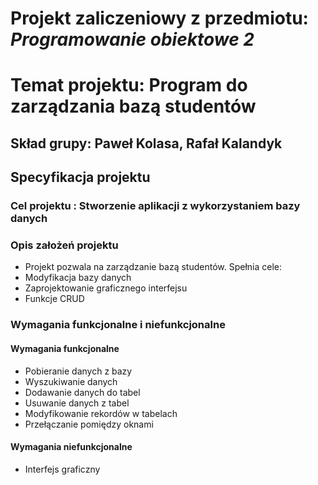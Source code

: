 # Projekt zaliczeniowy z przedmiotu: _**Programowanie obiektowe 2**_

# Temat projektu: Program do zarządzania bazą studentów

## Skład grupy: Paweł Kolasa, Rafał Kalandyk

## Specyfikacja projektu

### Cel projektu : Stworzenie aplikacji z wykorzystaniem bazy danych

### Opis założeń projektu
* Projekt pozwala na zarządzanie bazą studentów. Spełnia cele:
* Modyfikacja bazy danych
* Zaprojektowanie graficznego interfejsu
* Funkcje CRUD

### Wymagania funkcjonalne i niefunkcjonalne

#### Wymagania funkcjonalne
* Pobieranie danych z bazy
* Wyszukiwanie danych
* Dodawanie danych do tabel
* Usuwanie danych z tabel
* Modyfikowanie rekordów w tabelach
* Przełączanie pomiędzy oknami

#### Wymagania niefunkcjonalne
* Interfejs graficzny
